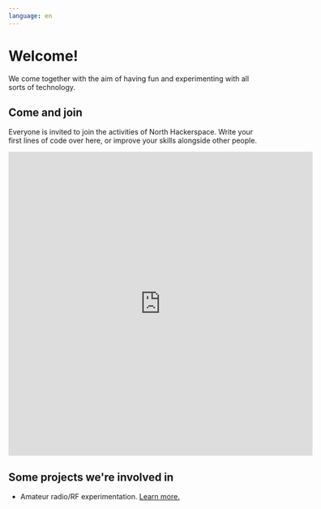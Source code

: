 ```yaml
---
language: en
---
```

# Welcome!

We come together with the aim of having fun and experimenting with all sorts of technology.

## Come and join
Everyone is invited to join the activities of North Hackerspace. Write your first lines of code over here, or improve your skills alongside other people. 

<iframe src="https://calendar.google.com/calendar/embed?height=600&amp;wkst=2&amp;bgcolor=%23039BE5&amp;ctz=Europe%2FMadrid&amp;src=NHVqZzcyaGU0aDdsZTk3bHZncGZkN2hhcjBAZ3JvdXAuY2FsZW5kYXIuZ29vZ2xlLmNvbQ&amp;color=%23B39DDB&amp;hl=es&amp;showDate=1&amp;showTabs=1&amp;showCalendars=0&amp;showTz=1" style="border-width:0" width="600" height="600" frameborder="0" scrolling="no"></iframe>

## Some projects we're involved in
* Amateur radio/RF experimentation. [Learn more.](./ham-radio) 
